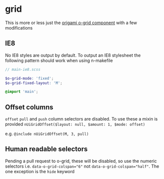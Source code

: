 # grid

This is more or less just the [origami o-grid component](http://registry.origami.ft.com/components/o-grid) with a few modifications

## IE8

No IE8 styles are output by default. To output an IE8 stylesheet the following pattern should work when using n-makefile

```scss
// main-ie8.scss

$o-grid-mode: 'fixed';
$o-grid-fixed-layout: 'M';

@import 'main';
```

## Offset columns

`offset` `pull` and `push` column selectors are disabled. To use these a mixin is provided `nUiGridOffset($layout: null, $amount: 1, $mode: offset)`

e.g.  `@include nUiGridOffset(M, 3, pull)`

## Human readable selectors

Pending a pull request to o-grid, these will be disabled, so use the numeric selectors i.e. `data-o-grid-colspan="6"` not `data-o-grid-colspan="half"`. The one exception is the `hide` keyword
